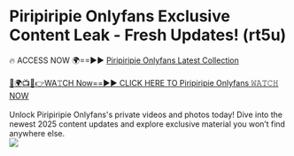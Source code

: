 # Piripiripie Onlyfans Exclusive Content Leak - Fresh Updates! (rt5u)

🔥 ACCESS NOW 🌍==►► <a href="https://tinyurl.com/kvy9nzfs" rel="nofollow">Piripiripie Onlyfans Latest Collection</a>
<br><br>
[🔴🌍📺📱👉WA𝚃CH Now==►► CLICK HERE TO Piripiripie Onlyfans 𝚆𝙰𝚃𝙲𝙷 NOW](https://tinyurl.com/kvy9nzfs)
<br><br>
Unlock Piripiripie Onlyfans's private videos and photos today! Dive into the newest 2025 content updates and explore exclusive material you won’t find anywhere else.
<br>
<a href="https://tinyurl.com/kvy9nzfs" rel="nofollow" data-target="animated-image.originalLink"><img src="https://camo.githubusercontent.com/8a4f000d20f83aca3bf7ec5f350d767afa0574a8a352519fd8cfa583a6f93a33/68747470733a2f2f692e696d6775722e636f6d2f644a486b345a712e676966" data-canonical-src="https://i.imgur.com/dJHk4Zq.gif" style="max-width: 100%; display: inline-block;" data-target="animated-image.originalImage"></a>
<br>
